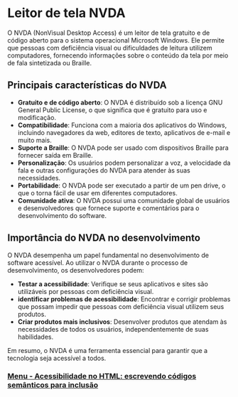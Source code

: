 # Leitor de tela NVDA

O NVDA (NonVisual Desktop Access) é um leitor de tela gratuito e de código aberto para o sistema operacional Microsoft Windows. Ele permite que pessoas com deficiência visual ou dificuldades de leitura utilizem computadores, fornecendo informações sobre o conteúdo da tela por meio de fala sintetizada ou Braille.

## Principais características do NVDA

- **Gratuito e de código aberto**: O NVDA é distribuído sob a licença GNU General Public License, o que significa que é gratuito para uso e modificação.
- **Compatibilidade**: Funciona com a maioria dos aplicativos do Windows, incluindo navegadores da web, editores de texto, aplicativos de e-mail e muito mais.
- **Suporte a Braille**: O NVDA pode ser usado com dispositivos Braille para fornecer saída em Braille.
- **Personalização**: Os usuários podem personalizar a voz, a velocidade da fala e outras configurações do NVDA para atender às suas necessidades.
- **Portabilidade**: O NVDA pode ser executado a partir de um pen drive, o que o torna fácil de usar em diferentes computadores.
- **Comunidade ativa**: O NVDA possui uma comunidade global de usuários e desenvolvedores que fornece suporte e comentários para o desenvolvimento do software.

## Importância do NVDA no desenvolvimento

O NVDA desempenha um papel fundamental no desenvolvimento de software acessível. Ao utilizar o NVDA durante o processo de desenvolvimento, os desenvolvedores podem:

- **Testar a acessibilidade**: Verifique se seus aplicativos e sites são utilizáveis ​​por pessoas com deficiência visual.
- **identificar problemas de acessibilidade**: Encontrar e corrigir problemas que possam impedir que pessoas com deficiência visual utilizem seus produtos.
- **Criar produtos mais inclusivos**: Desenvolver produtos que atendam às necessidades de todos os usuários, independentemente de suas habilidades.

Em resumo, o NVDA é uma ferramenta essencial para garantir que a tecnologia seja acessível a todos.

### [Menu - Acessibilidade no HTML: escrevendo códigos semânticos para inclusão](../menu.md)
